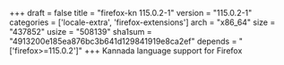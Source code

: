 +++
draft = false
title = "firefox-kn 115.0.2-1"
version = "115.0.2-1"
categories = ['locale-extra', 'firefox-extensions']
arch = "x86_64"
size = "437852"
usize = "508139"
sha1sum = "4913200e185ea876bc3b641d129841919e8ca2ef"
depends = "['firefox>=115.0.2']"
+++
Kannada language support for Firefox
